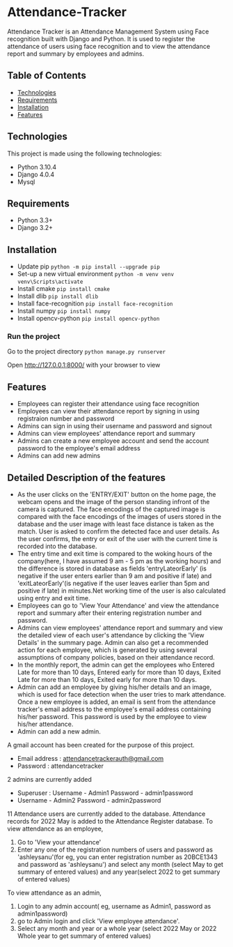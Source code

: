 # Attendance-Tracker
Attendance Tracker is an Attendance Management System using Face recognition built with Django and Python.
It is used to register the attendance of users using face recognition and to view the attendance report and summary by employees and admins.

## Table of Contents
- [Technologies](#technologies)
- [Requirements](#requirements)
- [Installation](#installation)
- [Features](#features)

## Technologies
This project is made using the following technologies:
- Python 3.10.4
- Django 4.0.4
- Mysql

## Requirements
- Python 3.3+
- Django 3.2+

## Installation

- Update pip
`python -m pip install --upgrade pip`
- Set-up a new virtual environment
`python -m venv venv`
`venv\Scripts\activate`
- Install cmake
`pip install cmake`
- Install dlib 
`pip install dlib`
- Install face-recognition
`pip install face-recognition`
- Install numpy
`pip install numpy`
- Install opencv-python
`pip install opencv-python`

### Run the project
Go to the project directory
`python manage.py runserver`

Open http://127.0.0.1:8000/ with your browser to view

## Features
- Employees can register their attendance using face recognition
- Employees can view their attendance report by signing in using registraion number and password
- Admins can sign in using their username and password and signout
- Admins can view employees' attendance report and summary
- Admins can create a new employee account and send the account password to the employee's email address
- Admins can add new admins

## Detailed Description of the features
- As the user clicks on the 'ENTRY/EXIT' button on the home page, the webcam opens and the image of the person standing infront of the camera is captured. The face encodings of the captured image is compared with the face encodings of the images of users stored in the database and the user image with least face distance is taken as the match. User is asked to confirm the detected face and user details. As the user confirms, the entry or exit of the user with the current time is recorded into the database.
- The entry time and exit time is compared to the woking hours of the company(here, I have assumed 9 am - 5 pm as the working hours) and the difference is stored in database as fields 'entryLateorEarly' (is negative if the user enters earlier than 9 am and positive if late) and 'exitLateorEarly'(is negative if the user leaves earlier than 5pm and positive if late) in minutes.Net working time of the user is also calculated using entry and exit time.
- Employees can go to 'View Your Attendance' and view the attendance report and summary after their entering registration number and password.
- Admins can view employees' attendance report and summary and view the detailed view of each user's attendance by clicking the 'View Details' in the summary page. Admin can also get a recommended action for each employee, which is generated by using several assumptions of company policies, based on their attendance record.
- In the monthly report, the admin can get the employees who Entered Late for more than 10 days, Entered early for more than 10 days, Exited Late for more than 10 days, Exited early for more than 10 days.
- Admin can add an employee by giving his/her details and an image, which is used for face detection when the user tries to mark attendance. Once a new employee is added, an email is sent from the attendance tracker's email address to the employee's email address containing his/her password. This password is used by the employee to view his/her attendance. 
- Admin can add a new admin.


A gmail account has been created for the purpose of this project. 
- Email address : attendancetrackerauth@gmail.com
- Password : attendancetracker

2 admins are currently added
- Superuser : 
Username - Admin1
Password - admin1password
- Username - Admin2
Password - admin2password

11 Attendance users are currently added to the database.
Attendance records for 2022 May is added to the Attendance Register database.
To view attendance as an employee,
1. Go to 'View your attendance'
2. Enter any one of the registration numbers of users and password as 'ashleysanu'(for eg, you can enter registration number as 20BCE1343 and password as 'ashleysanu') and select any month (select May to get summary of entered values) and any year(select 2022 to get summary of entered values)

To view attendance as an admin,
1. Login to any admin account( eg, username as Admin1, password as admin1password)
2. go to Admin login and click 'View employee attendance'.
3. Select any month and year or a whole year (select 2022 May or 2022 Whole year to get summary of entered values)
